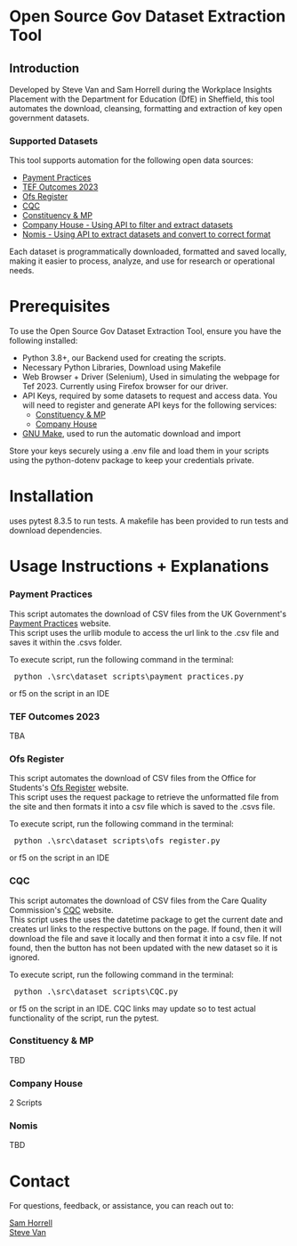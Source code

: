 # Open Source Gov Dataset Extraction Tool

## Introduction 
Developed by Steve Van and Sam Horrell during the Workplace Insights Placement with the Department for Education (DfE) in Sheffield, this tool automates the download, cleansing, formatting and extraction of key open government datasets.

### Supported Datasets
This tool supports automation for the following open data sources:
- [Payment Practices](https://check-payment-practices.service.gov.uk/export/)
- [TEF Outcomes 2023](https://tef2023.officeforstudents.org.uk/)
- [Ofs Register](https://www.officeforstudents.org.uk/for-providers/regulatory-resources/the-ofs-register/#/)
- [CQC](https://www.cqc.org.uk/about-us/transparency/using-cqc-data)
- [Constituency & MP](https://developer.parliament.uk/)
- [Company House - Using API to filter and extract datasets](https://developer.company-information.service.gov.uk/overview)
- [Nomis - Using API to extract datasets and convert to correct format](https://www.nomisweb.co.uk/api/v01/help)

Each dataset is programmatically downloaded, formatted and saved locally, making it easier to process, analyze, and use for research or operational needs.

# Prerequisites
To use the Open Source Gov Dataset Extraction Tool, ensure you have the following installed:
- Python 3.8+, our Backend used for creating the scripts.
- Necessary Python Libraries, Download using Makefile
- Web Browser + Driver (Selenium), Used in simulating the webpage for Tef 2023. Currently using Firefox browser for our driver.
- API Keys, required by some datasets to request and access data. You will need to register and generate API keys for the following services:
    - [Constituency & MP](https://developer.parliament.uk/)
    - [Company House](https://developer.company-information.service.gov.uk/overview)
- [GNU Make](https://www.gnu.org/software/make/), used to run the automatic download and import
  
 Store your keys securely using a .env file and load them in your scripts using the python-dotenv package to keep your credentials private.

# Installation 
uses pytest 8.3.5 to run tests.
A makefile has been provided to run tests and download dependencies.
<Talk about Makefile and downloads here>

# Usage Instructions + Explanations
 ### Payment Practices
 This script automates the download of CSV files from the UK Government's [Payment Practices](https://check-payment-practices.service.gov.uk/export/) website. <br/>
 This script uses the urllib module to access the url link to the .csv file and saves it within the .csvs folder.

 To execute script, run the following command in the terminal:
  <pre> python .\src\dataset_scripts\payment_practices.py </pre>
 or f5 on the script in an IDE

 ### TEF Outcomes 2023
  TBA

### Ofs Register 
This script automates the download of CSV files from the Office for Students's [Ofs Register](https://www.officeforstudents.org.uk/for-providers/regulatory-resources/the-ofs-register/#/) website. <br/>
This script uses the request package to retrieve the unformatted file from the site and then formats it into a csv file which is saved to the .csvs file.

 To execute script, run the following command in the terminal:
  <pre> python .\src\dataset_scripts\ofs_register.py </pre>
 or f5 on the script in an IDE

 ### CQC 
 This script automates the download of CSV files from the Care Quality Commission's [CQC](https://www.cqc.org.uk/about-us/transparency/using-cqc-data) website. <br/>
 This script uses the uses the datetime package to get the current date and creates url links to the respective buttons on the page. If found, then it will download the 
 file and save it locally and then format it into a csv file. If not found, then the button has not been updated with the new dataset so it is ignored.

 To execute script, run the following command in the terminal:
   <pre> python .\src\dataset_scripts\CQC.py </pre>
 or f5 on the script in an IDE. CQC links may update so to test actual functionality of the script, run the pytest.

 ### Constituency & MP 
 TBD

 ### Company House 
 2 Scripts 

 ### Nomis 
 TBD

 # Contact 
 For questions, feedback, or assistance, you can reach out to:

[Sam Horrell](https://github.com/shorrell1) <br/>
[Steve Van](https://github.com/STVN-afk)

 


 


 



